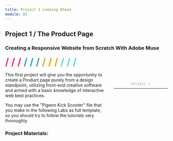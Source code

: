 ```yaml
---
title: Project 1 Looking Ahead
module: 02
---
```


## Project 1 / The Product Page
### Creating a Responsive Website from Scratch With Adobe Muse
<span style="color: #FC315A; font-size: xx-large; font-weight: bold">/ / / </span>
<span style="color: #33A3C1; font-size: xx-large; font-weight: bold">/ / / </span>
<span style="color: #F5A205; font-size: xx-large; font-weight: bold">/ / / </span>
<span style="color: #53DFD3; font-size: xx-large; font-weight: bold">/ / /</span>


<p>
<div style="width: 175px; height: 175px; background: url('http://media-ed-online.com/sites/default/files/uploads/images/content/course/princ-int-media/navigation/animated-circle.gif'); background-repeat: no repeat; background-position: center center; float: right;">
<div style="width: 175px; height: 175px; padding: 20px 25px; text-align:center; text-transform: uppercase; letter-spacing: 2px; font-family: Lucida Console, Monaco, monospace;">
<p><span style="font-size: 0.6em; color: gray;">Project 1</span></p>
<hr style="margin: -5px 0 -40px 0 !important">
<p><span style="font-size: 1.2em; color: #E9ECE1;">Web</span></p>
</div>
</div>
This first project will give you the opportunity to create a Product page purely from a design standpoint, utilizing front-end creative software and armed with a basic knowledge of interactive web best practices.</p>

You may use the "Pigeon Kick Scooter" file that you make in the following Labs as full template, so you should try to follow the tutorials very thoroughly.


### Project Materials:
